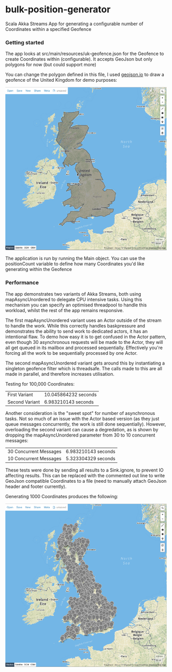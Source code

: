 # bulk-position-generator
Scala Akka Streams App for generating a configurable number of Coordinates within a specified Geofence

### Getting started
The app looks at src/main/resources/uk-geofence.json for the Geofence to create Coordinates within (configurable). It accepts GeoJson but only polygons for now (but could support more)

You can change the polygon defined in this file, I used [geojson.io](geosjon.io) to draw a geofence of the United Kingdom for demo purposes:

![UK Geofence](images/uk_geofence.png)

The application is run by running the Main object. You can use the positionCount variable to define how many Coordinates you'd like generating within the Geofence

### Performance

The app demonstrates two variants of Akka Streams, both using mapAsyncUnordered to delegate CPU intensive tasks. Using this mechanism you can specify an optimised threadpool to handle this workload, whilst the rest of the app remains responsive.

The first mapAsyncUnordered variant uses an Actor outside of the stream to handle the work. While this correctly handles baskpressure and demonstrates the ability to send work to dedicated actors, it has an intentional flaw. To demo how easy it is to get confused in the Actor pattern, even though 30 asynchronous requests will be made to the Actor, they will all get queued in its mailbox and processed sequentially. Effectively you're forcing all the work to be sequentially processed by one Actor.

The second mapAsyncUnordered variant gets around this by instantiating a singleton geofence filter which is threadsafe. The calls made to this are all made in parallel, and therefore increases utilisation.

Testing for 100,000 Coordinates:

<table>
    <tr>
        <td>First Variant</td>
        <td>10.045864232 seconds</td>
    </tr>
    <tr>
        <td>Second Variant</td>
        <td>6.983210143 seconds</td>
    </tr>
</table>

Another consideration is the "sweet spot" for number of asynchronous tasks. Not so much of an issue with the Actor based version (as they just queue messages concurrently, the work is still done sequentially).
However, overloading the second variant can cause a degredation, as is shown by dropping the mapAsyncUnordered parameter from 30 to 10 concurrent messages:

<table>
    <tr>
        <td>30 Concurrent Messages</td>
        <td>6.983210143 seconds</td>
    </tr>
    <tr>
        <td>10 Concurrent Messages</td>
        <td>5.323304329 seconds</td>
    </tr>
</table>

These tests were done by sending all results to a Sink.ignore, to prevent IO affecting results. This can be replaced with the commented out line to write GeoJson compatible Coordinates to a file (need to manually attach GeoJson header and footer currently).

Generating 1000 Coordinates produces the following:

![Generated Positions in UK Geofence](images/1000_generated_positions.png)